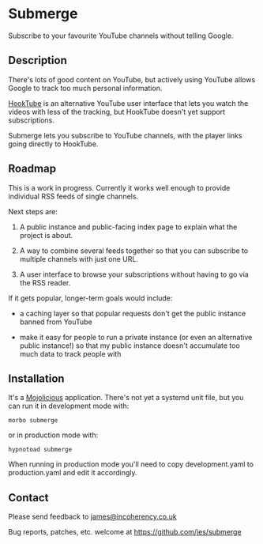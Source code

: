 # Submerge

Subscribe to your favourite YouTube channels without telling Google.

## Description

There's lots of good content on YouTube, but actively using YouTube allows Google to track too much personal information.

[HookTube](https://hooktube.com/) is an alternative YouTube user interface that lets you watch the videos with less of the tracking, but HookTube doesn't yet support subscriptions.

Submerge lets you subscribe to YouTube channels, with the player links going directly to HookTube.

## Roadmap

This is a work in progress. Currently it works well enough to provide individual RSS feeds of single channels.

Next steps are:

1. A public instance and public-facing index page to explain what the project is about.

2. A way to combine several feeds together so that you can subscribe to multiple channels with just one URL.

3. A user interface to browse your subscriptions without having to go via the RSS reader.

If it gets popular, longer-term goals would include:

* a caching layer so that popular requests don't get the public instance banned from YouTube

* make it easy for people to run a private instance (or even an alternative public instance!) so that my public instance doesn't accumulate too much data to track people with

## Installation

It's a [Mojolicious](https://mojolicious.org/) application. There's not yet a systemd unit file, but you can run it in
development mode with:

    morbo submerge

or in production mode with:

    hypnotoad submerge

When running in production mode you'll need to copy development.yaml to production.yaml and edit it accordingly.

## Contact

Please send feedback to james@incoherency.co.uk

Bug reports, patches, etc. welcome at https://github.com/jes/submerge
